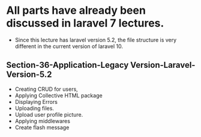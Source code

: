 #  All parts have already been discussed in laravel 7 lectures.

- Since this lecture has laravel version 5.2, the file structure is very different in the current version of laravel 10.

## Section-36-Application-Legacy Version-Laravel-Version-5.2
- Creating CRUD for users,
- Applying Collective HTML package
- Displaying  Errors
- Uploading files.
- Upload user profile picture.
- Applying middlewares
- Create flash message


